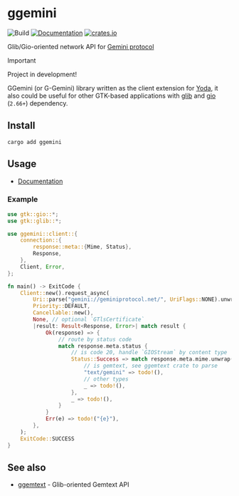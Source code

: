 # ggemini

![Build](https://github.com/YGGverse/ggemini/actions/workflows/build.yml/badge.svg)
[![Documentation](https://docs.rs/ggemini/badge.svg)](https://docs.rs/ggemini)
[![crates.io](https://img.shields.io/crates/v/ggemini.svg)](https://crates.io/crates/ggemini)

Glib/Gio-oriented network API for [Gemini protocol](https://geminiprotocol.net/)

> [!IMPORTANT]
> Project in development!
>

GGemini (or G-Gemini) library written as the client extension for [Yoda](https://github.com/YGGverse/Yoda), it also could be useful for other GTK-based applications with [glib](https://crates.io/crates/glib) and [gio](https://crates.io/crates/gio) (`2.66+`) dependency.

## Install

```
cargo add ggemini
```

## Usage

* [Documentation](https://docs.rs/ggemini/latest/ggemini/)

### Example

``` rust
use gtk::gio::*;
use gtk::glib::*;

use ggemini::client::{
    connection::{
        response::meta::{Mime, Status},
        Response,
    },
    Client, Error,
};

fn main() -> ExitCode {
    Client::new().request_async(
        Uri::parse("gemini://geminiprotocol.net/", UriFlags::NONE).unwrap(),
        Priority::DEFAULT,
        Cancellable::new(),
        None, // optional `GTlsCertificate`
        |result: Result<Response, Error>| match result {
            Ok(response) => {
                // route by status code
                match response.meta.status {
                    // is code 20, handle `GIOStream` by content type
                    Status::Success => match response.meta.mime.unwrap().value.as_str() {
                        // is gemtext, see ggemtext crate to parse
                        "text/gemini" => todo!(),
                        // other types
                        _ => todo!(),
                    },
                    _ => todo!(),
                }
            }
            Err(e) => todo!("{e}"),
        },
    );
    ExitCode::SUCCESS
}
```

## See also

* [ggemtext](https://github.com/YGGverse/ggemtext) - Glib-oriented Gemtext API